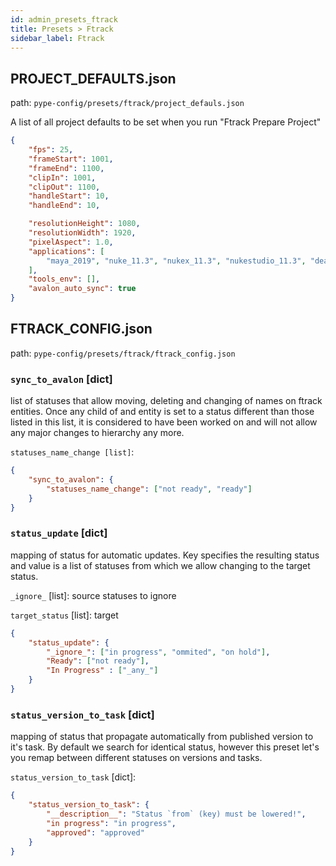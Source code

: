 ```yaml
---
id: admin_presets_ftrack
title: Presets > Ftrack
sidebar_label: Ftrack
---
```


## PROJECT_DEFAULTS.json

path: `pype-config/presets/ftrack/project_defauls.json`

A list of all project defaults to be set when you run "Ftrack Prepare Project"

```json
{
    "fps": 25,
    "frameStart": 1001,
    "frameEnd": 1100,
    "clipIn": 1001,
    "clipOut": 1100,
    "handleStart": 10,
    "handleEnd": 10,

    "resolutionHeight": 1080,
    "resolutionWidth": 1920,
    "pixelAspect": 1.0,
    "applications": [
        "maya_2019", "nuke_11.3", "nukex_11.3", "nukestudio_11.3", "deadline"
    ],
    "tools_env": [],
    "avalon_auto_sync": true
}
```

## FTRACK_CONFIG.json

path: `pype-config/presets/ftrack/ftrack_config.json`

### `sync_to_avalon` [dict]

list of statuses that allow moving, deleting and changing of names on ftrack entities. Once any child of and entity is set to a status different than those listed in this list, it is considered to have been worked on and will not allow any major changes to hierarchy any more.

`statuses_name_change [list]`:

```json
{
    "sync_to_avalon": {
        "statuses_name_change": ["not ready", "ready"]
    }
}
```

### `status_update` [dict]

mapping of status for automatic updates.
Key specifies the resulting status and value is a list of statuses from which we allow changing to the target status.

`_ignore_` [list]: source statuses to ignore

`target_status` [list]: target  

```json
{
    "status_update": {
        "_ignore_": ["in progress", "ommited", "on hold"],
        "Ready": ["not ready"],
        "In Progress" : ["_any_"]
    }
}
```

### `status_version_to_task` [dict]

mapping of status that propagate automatically from published version to it's task. By default we search for identical status, however this preset let's you remap between different statuses on versions and tasks.

`status_version_to_task` [dict]:

```json
{
    "status_version_to_task": {
        "__description__": "Status `from` (key) must be lowered!",
        "in progress": "in progress",
        "approved": "approved"
    }
}
```
